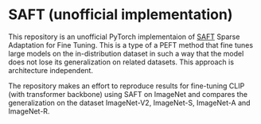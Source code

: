 # SAFT (unofficial implementation)

This repository is an unofficial PyTorch implementaion of [SAFT](https://arxiv.org/abs/2407.03036) Sparse Adaptation for Fine Tuning. This is a type of a PEFT method that fine tunes large models on the in-distribution dataset in such a way that the model does not lose its generalization on related datasets. This approach is architecture independent.

The repository makes an effort to reproduce results for fine-tuning CLIP (with transformer backbone) using SAFT on ImageNet and compares the generalization on the dataset ImageNet-V2, ImageNet-S, ImageNet-A and ImageNet-R.